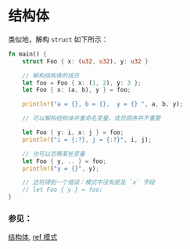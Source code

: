 # 结构体

类似地，解构 `struct` 如下所示：

```rust
fn main() {
    struct Foo { x: (u32, u32), y: u32 }

    // 解构结构体的成员
    let foo = Foo { x: (1, 2), y: 3 };
    let Foo { x: (a, b), y } = foo;

    println!("a = {}, b = {},  y = {} ", a, b, y);

    // 可以解构结构体并重命名变量，成员顺序并不重要

    let Foo { y: i, x: j } = foo;
    println!("i = {:?}, j = {:?}", i, j);

    // 也可以忽略某些变量
    let Foo { y, .. } = foo;
    println!("y = {}", y);

    // 这将得到一个错误：模式中没有提及 `x` 字段
    // let Foo { y } = foo;
}
```

### 参见：

[结构体](rust-tutorial/docs/custom_types/structs.md), [ref 模式](rust-tutorial/docs/scope/borrow/ref.md)
